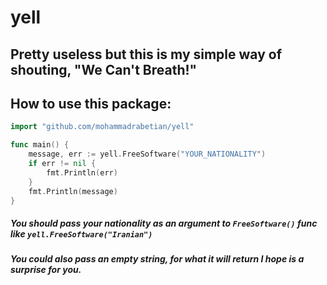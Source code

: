 # yell

## Pretty useless but this is my simple way of shouting, "We Can't Breath!"

## How to use this package:

```go
import "github.com/mohammadrabetian/yell"

func main() {
	message, err := yell.FreeSoftware("YOUR_NATIONALITY")
	if err != nil {
		fmt.Println(err)
	}
	fmt.Println(message)
}
```

##### You should pass your nationality as an argument to `FreeSoftware()` func like `yell.FreeSoftware("Iranian")`
##### You could also pass an empty string, for what it will return I hope is a surprise for you.
